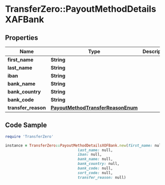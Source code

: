 # TransferZero::PayoutMethodDetailsXAFBank

## Properties

Name | Type | Description | Notes
------------ | ------------- | ------------- | -------------
**first_name** | **String** |  | 
**last_name** | **String** |  | 
**iban** | **String** |  | 
**bank_name** | **String** |  | [optional] 
**bank_country** | **String** |  | [optional] 
**bank_code** | **String** |  | [optional] 
**transfer_reason** | [**PayoutMethodTransferReasonEnum**](PayoutMethodTransferReasonEnum.md) |  | 

## Code Sample

```ruby
require 'TransferZero'

instance = TransferZero::PayoutMethodDetailsXOFBank.new(first_name: null,
                                 last_name: null,
                                 iban: null,
                                 bank_name: null,
                                 bank_country: null,
                                 bank_code: null,
                                 sort_code: null,
                                 transfer_reason: null)
```


